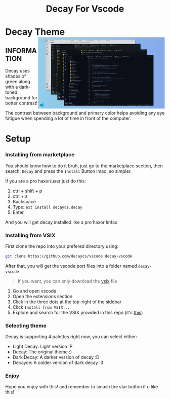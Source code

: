 <h1 align="center">Decay For Vscode</h1>

# Decay Theme <img src="./assets/main.png" align="right" width="400px"/>
## INFORMATION
Decay uses shades of green along with a dark-toned background for better contrast!

The contrast between background and primary color helps avoiding any eye fatigue when spending a lot of time in front of the computer.

# Setup

### Installing from marketplace

You should know how to do it bruh, just go to the marketplace section, then
search: `Decay` and press the `Install` Button lmao, so simpler.

If you are a pro haxor/user just do this:

1. ctrl + shift + p
2. ctrl + a
3. Backspace
4. Type: `ext install decaycs.decay`
5. Enter

And you will get decay installed like a pro haxor lmfao

### Installing from VSIX

First clone the repo into your prefered directory using:

```sh
git clone https://github.com/decaycs/vscode decay-vscode
```

After that, you will get the vscode port files into a folder named `decay-vscode`

> If you want, you can only download the [vsix](./decay-1.0.4.vsix) file

1. Go and open vscode
2. Open the extensions section
3. Click in the three dots at the top-right of the sidebar
4. Click `Install from VSIX...`
5. Explore and search for the VSIX provided in this repo (it's [this](./decay-1.0.4.vsix))

### Selecting theme

Decay is supporting 4 palettes right now, you can select either:

- Light Decay: Light version :P
- Decay: The original theme :)
- Dark Decay: A darker version of decay :D
- Decayce: A colder version of dark decay :3

### Enjoy

Hope you enjoy with this! and remember to smash the star button if u like this!
